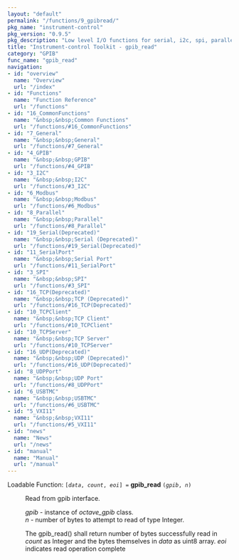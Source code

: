```yaml
---
layout: "default"
permalink: "/functions/9_gpibread/"
pkg_name: "instrument-control"
pkg_version: "0.9.5"
pkg_description: "Low level I/O functions for serial, i2c, spi, parallel, tcp, gpib, modbus, vxi11, udp and usbtmc interfaces."
title: "Instrument-control Toolkit - gpib_read"
category: "GPIB"
func_name: "gpib_read"
navigation:
- id: "overview"
  name: "Overview"
  url: "/index"
- id: "Functions"
  name: "Function Reference"
  url: "/functions"
- id: "16_CommonFunctions"
  name: "&nbsp;&nbsp;Common Functions"
  url: "/functions/#16_CommonFunctions"
- id: "7_General"
  name: "&nbsp;&nbsp;General"
  url: "/functions/#7_General"
- id: "4_GPIB"
  name: "&nbsp;&nbsp;GPIB"
  url: "/functions/#4_GPIB"
- id: "3_I2C"
  name: "&nbsp;&nbsp;I2C"
  url: "/functions/#3_I2C"
- id: "6_Modbus"
  name: "&nbsp;&nbsp;Modbus"
  url: "/functions/#6_Modbus"
- id: "8_Parallel"
  name: "&nbsp;&nbsp;Parallel"
  url: "/functions/#8_Parallel"
- id: "19_Serial(Deprecated)"
  name: "&nbsp;&nbsp;Serial (Deprecated)"
  url: "/functions/#19_Serial(Deprecated)"
- id: "11_SerialPort"
  name: "&nbsp;&nbsp;Serial Port"
  url: "/functions/#11_SerialPort"
- id: "3_SPI"
  name: "&nbsp;&nbsp;SPI"
  url: "/functions/#3_SPI"
- id: "16_TCP(Deprecated)"
  name: "&nbsp;&nbsp;TCP (Deprecated)"
  url: "/functions/#16_TCP(Deprecated)"
- id: "10_TCPClient"
  name: "&nbsp;&nbsp;TCP Client"
  url: "/functions/#10_TCPClient"
- id: "10_TCPServer"
  name: "&nbsp;&nbsp;TCP Server"
  url: "/functions/#10_TCPServer"
- id: "16_UDP(Deprecated)"
  name: "&nbsp;&nbsp;UDP (Deprecated)"
  url: "/functions/#16_UDP(Deprecated)"
- id: "8_UDPPort"
  name: "&nbsp;&nbsp;UDP Port"
  url: "/functions/#8_UDPPort"
- id: "6_USBTMC"
  name: "&nbsp;&nbsp;USBTMC"
  url: "/functions/#6_USBTMC"
- id: "5_VXI11"
  name: "&nbsp;&nbsp;VXI11"
  url: "/functions/#5_VXI11"
- id: "news"
  name: "News"
  url: "/news"
- id: "manual"
  name: "Manual"
  url: "/manual"
---
```

<dl class="first-deftypefn">
<dt class="deftypefn" id="index-gpib_005fread"><span class="category-def">Loadable Function: </span><span><code class="def-type">[<var class="var">data</var>, <var class="var">count</var>, <var class="var">eoi</var>] =</code> <strong class="def-name">gpib_read</strong> <code class="def-code-arguments">(<var class="var">gpib</var>, <var class="var">n</var>)</code><a class="copiable-link" href="#index-gpib_005fread"></a></span></dt>
<dd> 
<p>Read from gpib interface.
</p> 
<p><var class="var">gpib</var> - instance of <var class="var">octave_gpib</var> class.<br> <var class="var">n</var> - number of bytes to attempt to read of type Integer.
</p> 
<p>The gpib_read() shall return number of bytes successfully read in <var class="var">count</var> as Integer and the bytes themselves in <var class="var">data</var> as uint8 array.
 <var class="var">eoi</var> indicates read operation complete 
 </p></dd></dl>